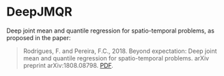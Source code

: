 # DeepJMQR
Deep joint mean and quantile regression for spatio-temporal problems, as proposed in the paper:

> Rodrigues, F. and Pereira, F.C., 2018. Beyond expectation: Deep joint mean and quantile regression for spatio-temporal problems. arXiv preprint arXiv:1808.08798. [PDF](https://arxiv.org/abs/1808.08798).


